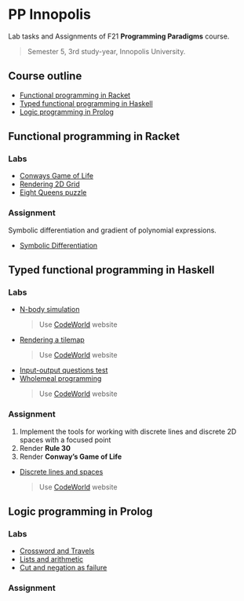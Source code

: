 # PP Innopolis
Lab tasks and Assignments of F21 **Programming Paradigms** course.

> Semester 5, 3rd study-year, Innopolis University.

## Course outline
- [Functional programming in Racket](#functional-programming-in-racket)
- [Typed functional programming in Haskell](#typed-functional-programming-in-haskell)
- [Logic programming in Prolog](#logic-programming-in-prolog)

## Functional programming in Racket

### Labs
- [Conways Game of Life](/racket/ConwaysGameOfLife.rkt)
- [Rendering 2D Grid](/racket/Rendering2DGrid.rkt)
- [Eight Queens puzzle](/racket/EightQueensPuzzle.rkt)

### Assignment
Symbolic differentiation and gradient of polynomial expressions.
- [Symbolic Differentiation](/racket/SymbolicDifferentiation.rkt)

## Typed functional programming in Haskell

### Labs
- [N-body simulation](/haskell/NBodySimulation.hs)
    > Use [CodeWorld](https://code.world/haskell) website
- [Rendering a tilemap](/haskell/RenderingTilemap.hs)
    > Use [CodeWorld](https://code.world/haskell) website
- [Input-output questions test](/haskell/IOQuestionsTest.hs)
- [Wholemeal programming](/haskell/WholemealProgramming.hs)
    > Use [CodeWorld](https://code.world/haskell) website

### Assignment
1. Implement the tools for working with discrete lines and discrete 2D spaces with a focused point
2. Render **Rule 30**
3. Render **Conway’s Game of Life**
- [Discrete lines and spaces](/haskell/DiscreteLinesSpaces.hs)
    > Use [CodeWorld](https://code.world/haskell) website

## Logic programming in Prolog

### Labs
- [Crossword and Travels](/prolog/CrosswordTravels.pl)
- [Lists and arithmetic](/prolog/ListsAndArithmetic.pl)
- [Cut and negation as failure](/prolog/CutNegation.pl)

### Assignment
